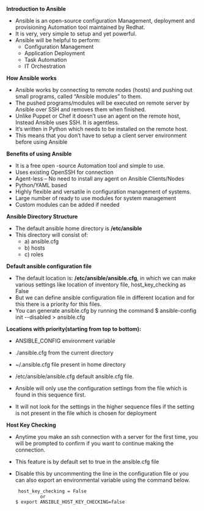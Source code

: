 **Introduction to Ansible**

- Ansible is an open-source configuration Management,
deployment and provisioning Automation tool maintained by Redhat.
- It is very, very simple to setup and yet powerful.
- Ansible will be helpful to perform:
    - Configuration Management
    - Application Deployment
    - Task Automation
    - IT Orchestration

**How Ansible works**
  - Ansible works by connecting to remote nodes (hosts) and pushing out small programs, called “Ansible
    modules” to them.
  - The pushed programs/modules will be executed on remote server by Ansible over SSH and removes them
    when finished.
  - Unlike Puppet or Chef it doesn’t use an agent on the remote host, Instead Ansible uses SSH. It is agentless.
  - It’s written in Python which needs to be installed on the remote host.
  - This means that you don’t have to setup a client server environment before using Ansible

**Benefits of using Ansible**
 - It is a free open -source Automation tool and simple to use.
 - Uses existing OpenSSH for connection
 - Agent-less – No need to install any agent on Ansible Clients/Nodes
 - Python/YAML based
 - Highly flexible and versatile in configuration management of systems.
 - Large number of ready to use modules for system management
 - Custom modules can be added if needed

 **Ansible Directory Structure**

- The default ansible home directory is **/etc/ansible**
- This directory will consist of:
  - a) ansible.cfg
  - b) hosts
  - c) roles

**Default ansible configuration file**
- The default location is: **/etc/ansible/ansible.cfg**,
 in which we can make various settings like location of inventory file, host_key_checking as False
- But we can define ansible configuration file in different location
and for this there is a priority for this files.
- You can generate ansible.cfg by running the command
    $ ansible-config init --disabled > ansible.cfg

**Locations with priority(starting from top to bottom):** 
- ANSIBLE_CONFIG environment variable  
- ./ansible.cfg from the current directory 
- ~/.ansible.cfg file present in home directory 
- /etc/ansible/ansible.cfg default ansible.cfg file.

- Ansible will only use the configuration settings from the file which is found in this sequence first.
- It will not look for the settings in the higher sequence files if the setting is not present in the file which is chosen for deployment

**Host Key Checking**

- Anytime you make an ssh connection with a server for the first time, you will be prompted to confirm if you want to continue making the connection.
- This feature is by default set to true in the ansible.cfg file
- Disable this by uncommenting the line in the configuration file or you can also export an environmental variable using the command below.

       host_key_checking = False
               or
      $ export ANSIBLE_HOST_KEY_CHECKING=false
